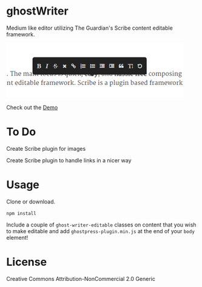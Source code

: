 ghostWriter
===========

Medium like editor utilizing The Guardian's Scribe content editable framework.

![Ghost Writer Preview](assets/img/example.png)

Check out the [Demo](http://loljs.github.io/ghostwriter)

To Do
=====

Create Scribe plugin for images

Create Scribe plugin to handle links in a nicer way

Usage
=====

Clone or download.

```
npm install
```


Include a couple of `ghost-writer-editable` classes on content that you wish to make editable and add `ghostpress-plugin.min.js` at the end of your `body` element!


License
=======

Creative Commons Attribution-NonCommercial 2.0 Generic
